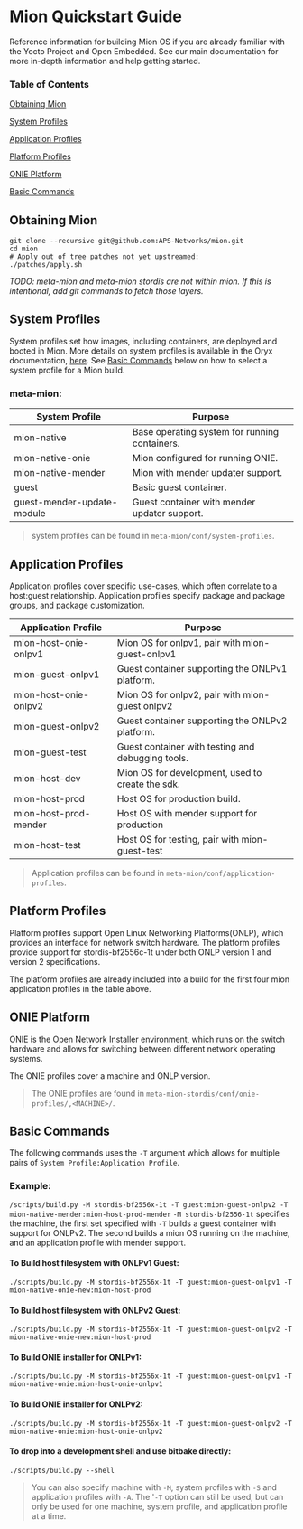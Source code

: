 # Mion Quickstart Guide
Reference information for building Mion OS if you are already familiar with 
the Yocto Project and Open Embedded. See our main documentation for more 
in-depth information and help getting started.

### Table of Contents
[Obtaining Mion](#obtaining-mion)

[System Profiles](#system-profiles)

[Application Profiles](#application-profiles)

[Platform Profiles](#platform-profiles)

[ONIE Platform](#onie-platform)

[Basic Commands](#basic-commands)

## Obtaining Mion

```shell
git clone --recursive git@github.com:APS-Networks/mion.git
cd mion
# Apply out of tree patches not yet upstreamed:
./patches/apply.sh
```

*TODO: meta-mion and meta-mion stordis are not within mion. If this is
intentional, add git commands to fetch those layers.*

## System Profiles
System profiles set how images, including containers, are deployed and
booted in Mion. More details on system profiles is available in the Oryx 
documentation, [here](https://oryx.readthedocs.io/en/latest/building-images.html#system-profiles).
See [Basic Commands](#basic-commands) below on how to select a system profile
for a Mion build.

### meta-mion:

| System Profile             | Purpose                                       |
|----------------------------|-----------------------------------------------|
| mion-native                | Base operating system for running containers. |
| mion-native-onie           | Mion configured for running ONIE.             |
| mion-native-mender         | Mion with mender updater support.             |
| guest                      | Basic guest container.                        |
| guest-mender-update-module | Guest container with mender updater support.  |

> system profiles can be found in `meta-mion/conf/system-profiles`.

## Application Profiles
Application profiles cover specific use-cases, which often correlate to a 
host:guest relationship. Application profiles specify package and package 
groups, and package customization.

| Application Profile   | Purpose                                           |
|-----------------------|---------------------------------------------------|
| mion-host-onie-onlpv1 | Mion OS for onlpv1, pair with mion-guest-onlpv1   |
| mion-guest-onlpv1     | Guest container supporting the ONLPv1 platform.   |
| mion-host-onie-onlpv2 | Mion OS for onlpv2, pair with mion-guest onlpv2   |
| mion-guest-onlpv2     | Guest container supporting the ONLPv2 platform.   |
| mion-guest-test       | Guest container with testing and debugging tools. |
| mion-host-dev         | Mion OS for development, used to create the sdk.  |
| mion-host-prod        | Host OS for production build.                     |
| mion-host-prod-mender | Host OS with mender support for production        |
| mion-host-test        | Host OS for testing, pair with mion-guest-test    |

> Application profiles can be found in `meta-mion/conf/application-profiles`.

## Platform Profiles
Platform profiles support Open Linux Networking Platforms(ONLP), which provides 
an interface for network switch hardware. The platform profiles provide support 
for stordis-bf2556c-1t under both ONLP version 1 and version 2 specifications.

The platform profiles are already included into a build for the first four mion 
application profiles in the table above.  

## ONIE Platform

ONIE is the Open Network Installer environment, which runs on the switch hardware
and allows for switching between different network operating systems.

The ONIE profiles cover a machine and ONLP version.

> The ONIE profiles are found in `meta-mion-stordis/conf/onie-profiles/,<MACHINE>/`.

## Basic Commands
The following commands uses the `-T` argument which allows for multiple
pairs of `System Profile:Application Profile`.

### Example:

`/scripts/build.py -M stordis-bf2556x-1t -T guest:mion-guest-onlpv2 -T mion-native-mender:mion-host-prod-mender`
`-M stordis-bf2556-1t` specifies the machine, the first set specified with `-T` 
builds a guest container with support for ONLPv2. The second builds a mion OS
running on the machine, and an application profile with mender support.

#### To Build host filesystem with ONLPv1 Guest:

`./scripts/build.py -M stordis-bf2556x-1t -T guest:mion-guest-onlpv1 -T mion-native-onie-new:mion-host-prod`

#### To Build host filesystem with ONLPv2 Guest:

`./scripts/build.py -M stordis-bf2556x-1t -T guest:mion-guest-onlpv2 -T mion-native-onie-new:mion-host-prod`

#### To Build ONIE installer for ONLPv1:

`./scripts/build.py -M stordis-bf2556x-1t -T guest:mion-guest-onlpv1 -T mion-native-onie:mion-host-onie-onlpv1`

#### To Build ONIE installer for ONLPv2:

`./scripts/build.py -M stordis-bf2556x-1t -T guest:mion-guest-onlpv2 -T mion-native-onie:mion-host-onie-onlpv2`

#### To drop into a development shell and use bitbake directly:
`./scripts/build.py --shell`
> You can also specify machine with `-M`, system profiles with `-S` and
application profiles with `-A`. The '`-T` option can still be used, but can
only be used for one machine, system profile, and application profile at a time.
